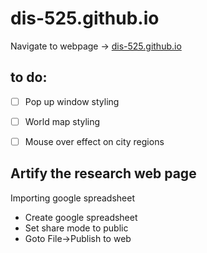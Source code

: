 # dis-525.github.io

Navigate to webpage -> [dis-525.github.io](https://dis-525.github.io/)

to do:
---
- [ ] Pop up window styling
- [ ] World map styling
- [ ] Mouse over effect on city regions
  




Artify the research web page
---


Importing google spreadsheet
- Create google spreadsheet
- Set share mode to public
- Goto File->Publish to web